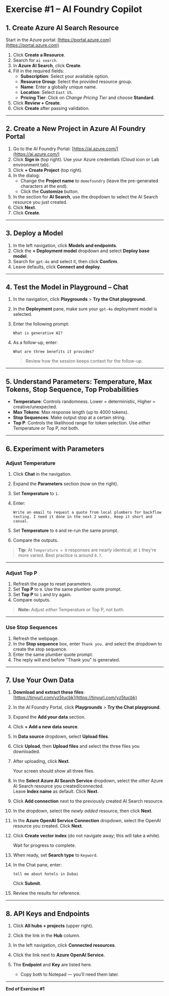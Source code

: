 # Exercise #1 – AI Foundry Copilot

## 1. Create Azure AI Search Resource

Start in the Azure portal: [https://portal.azure.com](https://portal.azure.com)

1. Click **Create a Resource**.
2. Search for `ai search`.
3. In **Azure AI Search**, click **Create**.
4. Fill in the required fields:
   - **Subscription**: Select your available option.
   - **Resource Group**: Select the provided resource group.
   - **Name**: Enter a globally unique name.
   - **Location**: Select `East US`.
   - **Pricing Tier**: Click on *Change Pricing Tier* and choose **Standard**.
5. Click **Review + Create**.
6. Click **Create** after passing validation.

---

## 2. Create a New Project in Azure AI Foundry Portal

1. Go to the AI Foundry Portal: [https://ai.azure.com/](https://ai.azure.com/)
2. Click **Sign in** (top right). Use your Azure credentials (Cloud icon or Lab environment tab).
3. Click **+ Create Project** (top right).
4. In the dialog:
    - Change the **Project name** to `demofoundry` (leave the pre-generated characters at the end).
    - Click the **Customize** button.
5. In the section for **AI Search**, use the dropdown to select the AI Search resource you just created.
6. Click **Next**.
7. Click **Create**.

---

## 3. Deploy a Model

1. In the left navigation, click **Models and endpoints**.
2. Click the **+ Deployment model** dropdown and select **Deploy base model**.
3. Search for `gpt-4o` and select it, then click **Confirm**.
4. Leave defaults, click **Connect and deploy**.

---

## 4. Test the Model in Playground – Chat

1. In the navigation, click **Playgrounds** > **Try the Chat playground**.
2. In the **Deployment** pane, make sure your `gpt-4o` deployment model is selected.
3. Enter the following prompt:

    ```
    What is generative AI?
    ```

4. As a follow-up, enter:

    ```
    What are three benefits it provides?
    ```

   > Review how the session keeps context for the follow-up.

---

## 5. Understand Parameters: Temperature, Max Tokens, Stop Sequence, Top Probabilities

- **Temperature**: Controls randomness. Lower = deterministic, Higher = creative/unexpected.
- **Max Tokens**: Max response length (up to 4000 tokens).
- **Stop Sequences**: Make output stop at a certain string.
- **Top P**: Controls the likelihood range for token selection. Use *either* Temperature or Top P, not both.

---

## 6. Experiment with Parameters

### Adjust Temperature

1. Click **Chat** in the navigation.
2. Expand the **Parameters** section (now on the right).
3. Set **Temperature** to `1`.
4. Enter:

    ```
    Write an email to request a quote from local plumbers for backflow testing. I need it done in the next 2 weeks. Keep it short and casual.
    ```

5. Set **Temperature** to `0` and re-run the same prompt.
6. Compare the outputs.

> **Tip:** At `Temperature = 0` responses are nearly identical; at `1` they're more varied. Best practice is around `0.7`.

---

### Adjust Top P

1. Refresh the page to reset parameters.
2. Set **Top P** to `0`. Use the same plumber quote prompt.
3. Set **Top P** to `1` and try again.
4. Compare outputs.

> **Note:** Adjust *either* Temperature *or* Top P, not both.

---

### Use Stop Sequences

1. Refresh the webpage.
2. In the **Stop sequence** box, enter `Thank you.` and select the dropdown to create the stop sequence.
3. Enter the same plumber quote prompt.
4. The reply will end before "Thank you" is generated.

---

## 7. Use Your Own Data

1. **Download and extract these files**:  
   [https://tinyurl.com/yz5tucbk](https://tinyurl.com/yz5tucbk)
2. In the AI Foundry Portal, click **Playgrounds** > **Try the Chat playground**.
3. Expand the **Add your data** section.
4. Click **+ Add a new data source**.
5. In **Data source** dropdown, select **Upload files**.
6. Click **Upload**, then **Upload files** and select the three files you downloaded.
7. After uploading, click **Next**.

    Your screen should show all three files.

8. In the **Select Azure AI Search Service** dropdown, select the *other* Azure AI Search resource you created/connected.  
   Leave **Index name** as default. Click **Next**.

9. Click **Add connection** next to the previously created AI Search resource.

10. In the dropdown, select the *newly added* resource, then click **Next**.

11. In the **Azure OpenAI Service Connection** dropdown, select the OpenAI resource you created. Click **Next**.

12. Click **Create vector index** (do not navigate away; this will take a while).

    Wait for progress to complete.

13. When ready, set **Search type** to `Keyword`.

14. In the Chat pane, enter:

    ```
    tell me about hotels in Dubai
    ```

    Click **Submit**.

15. Review the results for reference.

---

## 8. API Keys and Endpoints

1. Click **All hubs + projects** (upper right).
2. Click the link in the **Hub** column.
3. In the left navigation, click **Connected resources**.
4. Click the link next to **Azure OpenAI Service**.
5. The **Endpoint** and **Key** are listed here.

   - Copy both to Notepad — you’ll need them later.

---

**End of Exercise #1**
